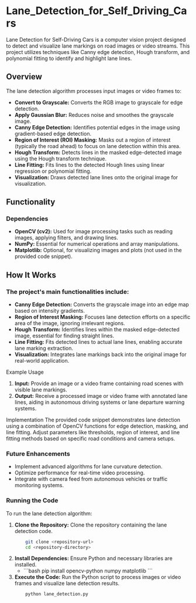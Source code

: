 # Lane_Detection_for_Self_Driving_Cars

Lane Detection for Self-Driving Cars is a computer vision project designed to detect and visualize lane markings on road images or video streams. This project utilizes techniques like Canny edge detection, Hough transform, and polynomial fitting to identify and highlight lane lines.

## Overview
The lane detection algorithm processes input images or video frames to:

<ul>
  <li><b>Convert to Grayscale:</b> Converts the RGB image to grayscale for edge detection.</li>
  <li><b>Apply Gaussian Blur:</b> Reduces noise and smoothes the grayscale image.</li>
  <li><b>Canny Edge Detection:</b> Identifies potential edges in the image using gradient-based edge detection.</li>
  <li><b>Region of Interest (ROI) Masking:</b> Masks out a region of interest (typically the road ahead) to focus on lane detection within this area.</li>
  <li><b>Hough Transform:</b> Detects lines in the masked edge-detected image using the Hough transform technique.</li>
  <li><b>Line Fitting:</b> Fits lines to the detected Hough lines using linear regression or polynomial fitting.</li>
  <li><b>Visualization:</b> Draws detected lane lines onto the original image for visualization.</li>
</ul>

## Functionality
### Dependencies
<ul>
  <li><b>OpenCV (cv2):</b> Used for image processing tasks such as reading images, applying filters, and drawing lines.</li>
  <li><b>NumPy:</b> Essential for numerical operations and array manipulations.</li>
  <li><b>Matplotlib:</b> Optional, for visualizing images and plots (not used in the provided code snippet).</li>
</ul>

## How It Works
### The project's main functionalities include:

<ul>
  <li><b>Canny Edge Detection:</b> Converts the grayscale image into an edge map based on intensity gradients.</li>
  <li><b>Region of Interest Masking:</b> Focuses lane detection efforts on a specific area of the image, ignoring irrelevant regions.</li>
  <li><b>Hough Transform:</b> Identifies lines within the masked edge-detected image, essential for finding straight lines.</li>
  <li><b>Line Fitting:</b> Fits detected lines to actual lane lines, enabling accurate lane marking extraction.</li>
  <li><b>Visualization:</b> Integrates lane markings back into the original image for real-world application.</li>
</ul>
Example Usage
<ol>
  <li><b>Input:</b> Provide an image or a video frame containing road scenes with visible lane markings.</li>
  <li><b>Output:</b> Receive a processed image or video frame with annotated lane lines, aiding in autonomous driving systems or lane departure warning systems.</li>
</ol>
Implementation
The provided code snippet demonstrates lane detection using a combination of OpenCV functions for edge detection, masking, and line fitting. Adjust parameters like thresholds, region of interest, and line fitting methods based on specific road conditions and camera setups.

### Future Enhancements
<ul>
  <li>Implement advanced algorithms for lane curvature detection.</li>
  <li>Optimize performance for real-time video processing.</li>
  <li>Integrate with camera feed from autonomous vehicles or traffic monitoring systems.</li>
</ul>

### Running the Code
To run the lane detection algorithm:

<ol>
  <li><b>Clone the Repository:</b> Clone the repository containing the lane detection code.<br>

```bash
    git clone <repository-url>
    cd <repository-directory>
```

  <li><b>Install Dependencies:</b> Ensure Python and necessary libraries are installed.
    <ul>
      <li>```bash
      pip install opencv-python numpy matplotlib
      ```</li>
    </ul>
  </li>
  
  <li><b>Execute the Code:</b> Run the Python script to process images or video frames and visualize lane detection results.</li>

```bash
    python lane_detection.py
```

</ol>
